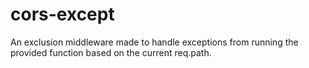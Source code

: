 # cors-except
An exclusion middleware made to handle exceptions from running the provided function based on the current req.path.
